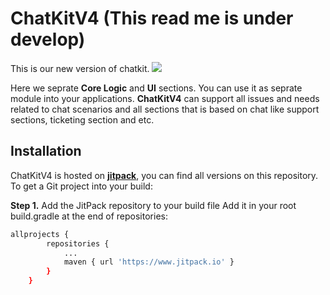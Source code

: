 # ChatKitV4 (This read me is under develop)
This is our new version of chatkit. [![](https://www.jitpack.io/v/HamidrezaAmz/ChatKitV4.svg)](https://www.jitpack.io/#HamidrezaAmz/ChatKitV4)

Here we seprate **Core Logic** and **UI** sections. You can use it as seprate module into your applications. **ChatKitV4** can support all issues and needs related 
to chat scenarios and all sections that is based on chat like support sections, ticketing section and etc.

## Installation
ChatKitV4 is hosted on **[jitpack](https://www.jitpack.io/#HamidrezaAmz/ChatKitV4)**, you can find all versions on this repository. 
To get a Git project into your build:

**Step 1.** Add the JitPack repository to your build file
Add it in your root build.gradle at the end of repositories:

```bash
allprojects {
        repositories {
            ...
            maven { url 'https://www.jitpack.io' }
        }
    }
```
